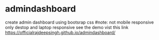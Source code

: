 # admindashboard
create admin dashboard using bootsrap css 
#note: not mobile responsive
only destop and laptop  responsive
see the demo vist this link https://officialrajdeepsingh.github.io/admindashboard/
